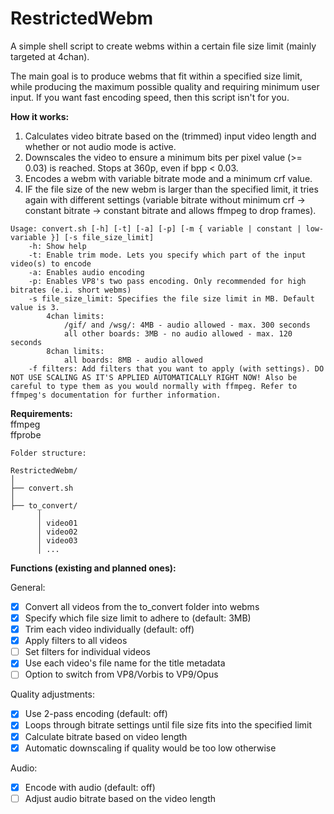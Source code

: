 # RestrictedWebm
A simple shell script to create webms within a certain file size limit (mainly targeted at 4chan).

The main goal is to produce webms that fit within a specified size limit, while producing the maximum possible quality and requiring minimum user input. If you want fast encoding speed, then this script isn't for you.  

**How it works:**  

1. Calculates video bitrate based on the (trimmed) input video length and whether or not audio mode is active.  
2. Downscales the video to ensure a minimum bits per pixel value (>= 0.03) is reached. Stops at 360p, even if bpp < 0.03.
3. Encodes a webm with variable bitrate mode and a minimum crf value.  
4. IF the file size of the new webm is larger than the specified limit, it tries again with different settings (variable bitrate without minimum crf -> constant bitrate -> constant bitrate and allows ffmpeg to drop frames).  

```
Usage: convert.sh [-h] [-t] [-a] [-p] [-m { variable | constant | low-variable }] [-s file_size_limit]
	-h: Show help
	-t: Enable trim mode. Lets you specify which part of the input video(s) to encode
	-a: Enables audio encoding
	-p: Enables VP8's two pass encoding. Only recommended for high bitrates (e.i. short webms)
	-s file_size_limit: Specifies the file size limit in MB. Default value is 3.
		4chan limits:
			/gif/ and /wsg/: 4MB - audio allowed - max. 300 seconds
			all other boards: 3MB - no audio allowed - max. 120 seconds
		8chan limits:
			all boards: 8MB - audio allowed
	-f filters: Add filters that you want to apply (with settings). DO NOT USE SCALING AS IT'S APPLIED AUTOMATICALLY RIGHT NOW! Also be careful to type them as you would normally with ffmpeg. Refer to ffmpeg's documentation for further information.

```

**Requirements:**  
ffmpeg  
ffprobe
```
Folder structure:

RestrictedWebm/
│
├── convert.sh
│
├── to_convert/
      │ 
      │ video01
      │ video02
      │ video03
      │ ...

```

**Functions (existing and planned ones):**

General:  
- [x] Convert all videos from the to_convert folder into webms  
- [x] Specify which file size limit to adhere to (default: 3MB)  
- [x] Trim each video individually (default: off)  
- [x] Apply filters to all videos  
- [ ] Set filters for individual videos
- [x] Use each video's file name for the title metadata  
- [ ] Option to switch from VP8/Vorbis to VP9/Opus  

Quality adjustments:  
- [x] Use 2-pass encoding (default: off)  
- [x] Loops through bitrate settings until file size fits into the specified limit  
- [x] Calculate bitrate based on video length  
- [x] Automatic downscaling if quality would be too low otherwise  

Audio:  
- [x] Encode with audio (default: off)  
- [ ] Adjust audio bitrate based on the video length  
